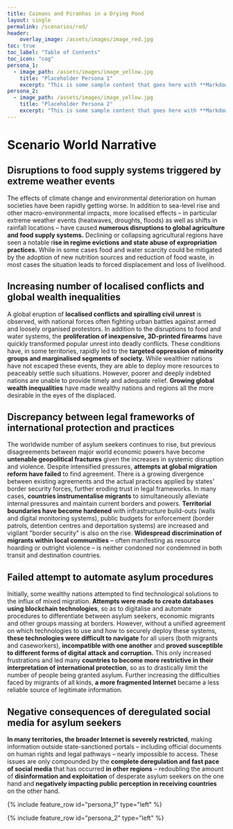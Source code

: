 ```yaml
---
title: Caimans and Piranhas in a Drying Pond
layout: single
permalink: /scenarios/red/
header:
    overlay_image: /assets/images/image_red.jpg
toc: true
toc_label: "Table of Contents"
toc_icon: "cog"    
persona_1:
  - image_path: /assets/images/image_yellow.jpg
    title: "Placeholder Persona 1"
    excerpt: "This is some sample content that goes here with **Markdown** formatting."
persona_2:    
  - image_path: /assets/images/image_yellow.jpg
    title: "Placeholder Persona 2"
    excerpt: "This is some sample content that goes here with **Markdown** formatting."
---
```


# Scenario World Narrative

## Disruptions to food supply systems triggered by extreme weather events

The effects of climate change and environmental deterioration on human societies have been rapidly getting worse. In addition to sea-level rise and other macro-environmental impacts, more localised effects – in particular extreme weather events (heatwaves, droughts, floods) as well as shifts in rainfall locations – have caused **numerous disruptions to global agriculture and food supply systems.** Declining or collapsing agricultural regions have seen a notable r**ise in regime evictions and state abuse of expropriation practices.** While in some cases food and water scarcity could be mitigated by the adoption of new nutrition sources and reduction of food waste, in most cases the situation leads to forced displacement and loss of livelihood.


## Increasing number of localised conflicts and global wealth inequalities

A global eruption of **localised conflicts and spiralling civil unrest** is observed, with national forces often fighting urban battles against armed and loosely organised protestors. In addition to the disruptions to food and water systems, the **proliferation of inexpensive, 3D-printed firearms** have quickly transformed popular unrest into deadly conflicts. These conditions have, in some territories, rapidly led to the **targeted oppression of minority groups and marginalised segments of society.** While wealthier nations have not escaped these events, they are able to deploy more resources to peaceably settle such situations. However, poorer and deeply indebted nations are unable to provide timely and adequate relief. **Growing global wealth inequalities** have made wealthy nations and regions all the more desirable in the eyes of the displaced. 

## Discrepancy between legal frameworks of international protection and practices

The worldwide number of asylum seekers continues to rise, but previous disagreements between major world economic powers have become **untenable geopolitical fractures** given the increases in systemic disruption and violence. Despite intensified pressures, **attempts at global migration reform have failed** to find agreement. There is a growing divergence between existing agreements and the actual practices applied by states' border security forces, further eroding trust in legal frameworks. In many cases, **countries instrumentalise migrants** to simultaneously alleviate internal pressures and maintain current borders and powers. **Territorial boundaries have become hardened** with infrastructure build-outs (walls and digital monitoring systems), public budgets for enforcement (border patrols, detention centres and deportation systems) are increased and vigilant "border security" is also on the rise. **Widespread discrimination of migrants within local communities** – often manifesting as resource hoarding or outright violence – is neither condoned nor condemned in both transit and destination countries.

## Failed attempt to automate asylum procedures

Initially, some wealthy nations attempted to find technological solutions to the influx of mixed migration. **Attempts were made to create databases using blockchain technologies**, so as to digitalise and automate procedures to differentiate between asylum seekers, economic migrants and other groups massing at borders. However, without a unified agreement on which technologies to use and how to securely deploy these systems, **these technologies were difficult to navigate** for all users (both migrants and caseworkers), **incompatible with one another** and **proved susceptible to different forms of digital attack and corruption.** This only increased frustrations and led many **countries to become more restrictive in their interpretation of international protection**, so as to drastically limit the number of people being granted asylum. Further increasing the difficulties faced by migrants of all kinds, **a more fragmented Internet** became a less reliable source of legitimate information.

## Negative consequences of deregulated social media for asylum seekers

**In many territories, the broader Internet is severely restricted**, making information outside state-sanctioned portals – including official documents on human rights and legal pathways – nearly impossible to access. These issues are only compounded by the **complete deregulation and fast pace of social media** that has occurred **in other regions** – redoubling the amount of **disinformation and exploitation** of desperate asylum seekers on the one hand and **negatively impacting public perception in receiving countries** on the other hand. 

{% include feature_row id="persona_1" type="left" %}

{% include feature_row id="persona_2" type="left" %}